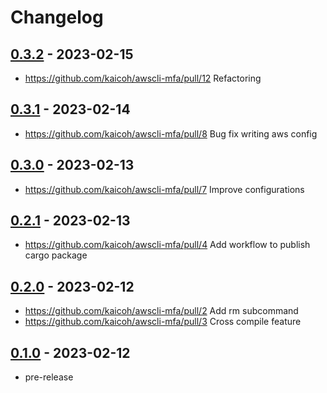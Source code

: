 # Changelog

## [0.3.2][] - 2023-02-15

- https://github.com/kaicoh/awscli-mfa/pull/12 Refactoring

## [0.3.1][] - 2023-02-14

- https://github.com/kaicoh/awscli-mfa/pull/8 Bug fix writing aws config

## [0.3.0][] - 2023-02-13

- https://github.com/kaicoh/awscli-mfa/pull/7 Improve configurations

## [0.2.1][] - 2023-02-13

- https://github.com/kaicoh/awscli-mfa/pull/4 Add workflow to publish cargo package

## [0.2.0][] - 2023-02-12

- https://github.com/kaicoh/awscli-mfa/pull/2 Add rm subcommand
- https://github.com/kaicoh/awscli-mfa/pull/3 Cross compile feature

## [0.1.0][] - 2023-02-12

- pre-release

[0.3.2]: https://github.com/kaicoh/awscli-mfa/releases/v0.3.2
[0.3.1]: https://github.com/kaicoh/awscli-mfa/releases/v0.3.1
[0.3.0]: https://github.com/kaicoh/awscli-mfa/releases/v0.3.0
[0.2.1]: https://github.com/kaicoh/awscli-mfa/releases/v0.2.1
[0.2.0]: https://github.com/kaicoh/awscli-mfa/releases/v0.2.0
[0.1.0]: https://github.com/kaicoh/awscli-mfa/releases/v0.1.0
